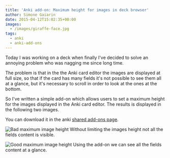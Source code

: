 ```yaml
---
title: 'Anki add-on: Maximum height for images in deck browser'
author: Simone Gaiarin
date: 2015-04-12T15:02:35+00:00
images:
  - /images/giraffe-face.jpg
tags:
  - anki
  - anki-add-ons
---
```

Today I was working on a deck when finally I've decided to solve an annoying problem who was nagging me since long time.

The problem is that in the the Anki card editor the images are displayed at full size, so that if the card has many fields it's not possible to see them all at a glance, but it's necessary to scroll in order to look at the ones at the bottom.<!--more-->

So I've written a simple add-on which allows users to set a maximum height for the images displayed in the Anki card editor. The results is displayed in the following two images.

You can download it in the anki [shared add-ons page][1].

![Bad maximum image height](/images/anki-maxheight-bad.png)
Without limiting the images height not all the fields content is visible.

![Good maximum image height](/images/anki-maxheight-good.png)
Using the add-on we can see all the fields content at a glance.

[1]: https://ankiweb.net/shared/info/229181581
